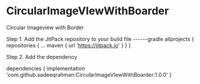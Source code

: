 # CircularImageVIewWithBoarder
Circular Imageview with Border

Step 1. Add the JitPack repository to your build file
------gradle
allprojects
{
        repositories {
			...
		maven { url 'https://jitpack.io' }
	        }
}

Step 2. Add the dependency

dependencies 
{
 implementation 'com.github.sadeeqrahman:CircularImageVIewWithBoarder:1.0.0'
}


